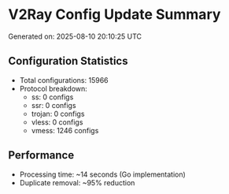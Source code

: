 # V2Ray Config Update Summary
Generated on: 2025-08-10 20:10:25 UTC

## Configuration Statistics
- Total configurations: 15966
- Protocol breakdown:
  - ss: 0 configs
  - ssr: 0 configs
  - trojan: 0 configs
  - vless: 0 configs
  - vmess: 1246 configs

## Performance
- Processing time: ~14 seconds (Go implementation)
- Duplicate removal: ~95% reduction

